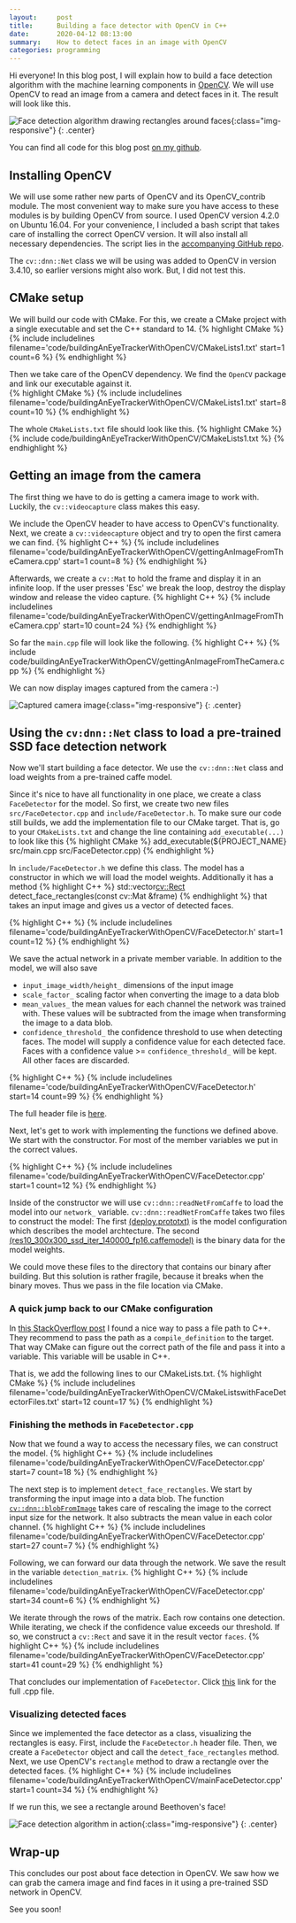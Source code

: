 ```yaml
---
layout:     post
title:      Building a face detector with OpenCV in C++ 
date:       2020-04-12 08:13:00
summary:    How to detect faces in an image with OpenCV
categories: programming
---
```

Hi everyone! In this blog post, I will explain how to build a face detection algorithm with the machine learning components in [OpenCV](https://opencv.org/).
We will use OpenCV to read an image from a camera and detect faces in it. The result will look like this. 

![Face detection algorithm drawing rectangles around faces](/images/2020-04/detectingFaces.gif){:class="img-responsive"}
{: .center}

You can find all code for this blog post [on my github](https://github.com/bewagner/visuals/tree/blog-post-1).

## Installing OpenCV
We will use some rather new parts of OpenCV and its OpenCV_contrib module. The most convenient way to make sure you have access to these modules is by building OpenCV from source. I used OpenCV version 4.2.0 on Ubuntu 16.04. For your convenience, I included a bash script that takes care of installing the correct OpenCV version. It will also install all necessary dependencies. The script lies in the [accompanying GitHub repo](https://github.com/bewagner/visuals/tree/blog-post-1). 

The `cv::dnn::Net` class we will be using was added to OpenCV in version 3.4.10, so earlier versions might also work. But, I did not test this.

## CMake setup
We will build our code with CMake. For this, we create a CMake project with a single executable and set the C++ standard to 14.
{% highlight CMake %}
{% include includelines filename='code/buildingAnEyeTrackerWithOpenCV/CMakeLists1.txt' start=1 count=6 %}
{% endhighlight %}

Then we take care of the OpenCV dependency. We find the `OpenCV` package and link our executable against it.  
{% highlight CMake %}
{% include includelines filename='code/buildingAnEyeTrackerWithOpenCV/CMakeLists1.txt' start=8 count=10 %}
{% endhighlight %}

The whole `CMakeLists.txt` file should look like this.
{% highlight CMake %}
{% include code/buildingAnEyeTrackerWithOpenCV/CMakeLists1.txt %}
{% endhighlight %}

## Getting an image from the camera
The first thing we have to do is getting a camera image to work with. Luckily, the `cv::videocapture` class makes this easy.

We include the OpenCV header to have access to OpenCV's functionality. Next, we create a `cv::videocapture` object and try to open the first camera we can find.
{% highlight C++ %}
{% include includelines filename='code/buildingAnEyeTrackerWithOpenCV/gettingAnImageFromTheCamera.cpp' start=1 count=8 %}
{% endhighlight %}

Afterwards, we create a `cv::Mat` to hold the frame and display it in an infinite loop. If the user presses 'Esc' we break the loop, destroy the display window and release the video capture. 
{% highlight C++ %}
{% include includelines filename='code/buildingAnEyeTrackerWithOpenCV/gettingAnImageFromTheCamera.cpp' start=10 count=24 %}
{% endhighlight %}

So far the `main.cpp` file will look like the following.
{% highlight C++ %}
{% include code/buildingAnEyeTrackerWithOpenCV/gettingAnImageFromTheCamera.cpp %}
{% endhighlight %}

We can now display images captured from the camera :-)

![Captured camera image](/images/2020-04/gettingAnImageFromTheCameraCut.gif){:class="img-responsive"}
{: .center}

## Using the `cv:dnn::Net` class to load a pre-trained SSD face detection network 

Now we'll start building a face detector. We use the `cv::dnn::Net` class and load weights from a pre-trained caffe model. 

Since it's nice to have all functionality in one place, we create a class `FaceDetector` for the model. So first, we create two new files `src/FaceDetector.cpp` and `include/FaceDetector.h`. To make sure our code still builds, we add the implementation file to our CMake target. That is, go to your `CMakeLists.txt` and change the line containing `add_executable(...)` to look like this
{% highlight CMake %}
add_executable(${PROJECT_NAME} src/main.cpp src/FaceDetector.cpp)
{% endhighlight %}


In `include/FaceDetector.h` we define this class. The model has a constructor in which we will load the model weights. Additionally it has a method 
{% highlight C++ %}
std::vector<cv::Rect> detect_face_rectangles(const cv::Mat &frame)
{% endhighlight %}
that takes an input image and gives us a vector of detected faces. 

{% highlight C++ %}
{% include includelines filename='code/buildingAnEyeTrackerWithOpenCV/FaceDetector.h' start=1 count=12 %}
{% endhighlight %}

We save the actual network in a private member variable.
In addition to the model, we will also save
- `input_image_width/height_` dimensions of the input image
- `scale_factor_` scaling factor when converting the image to a data blob
- `mean_values_` the mean values for each channel the network was trained with. These values will be subtracted from the image when transforming the image to a data blob.
- `confidence_threshold_` the confidence threshold to use when detecting faces. The model will supply a confidence value for each detected face. Faces with a confidence value >= `confidence_threshold_` will be kept. All other faces are discarded.

{% highlight C++ %}
{% include includelines filename='code/buildingAnEyeTrackerWithOpenCV/FaceDetector.h' start=14 count=99 %}
{% endhighlight %}

The full header file is [here](https://github.com/bewagner/visuals/blob/blog-post-1/include/FaceDetector.h).

Next, let's get to work with implementing the functions we defined above. We start with the constructor. For most of the member variables we put in the correct values.

{% highlight C++ %}
{% include includelines filename='code/buildingAnEyeTrackerWithOpenCV/FaceDetector.cpp' start=1 count=12 %}
{% endhighlight %}

Inside of the constructor we will use `cv::dnn::readNetFromCaffe` to load the model into our `network_` variable. `cv::dnn::readNetFromCaffe` takes two files to construct the model: The first [(deploy.prototxt)](https://github.com/bewagner/visuals/blob/blog-post-1/assets/deploy.prototxt) is the model configuration which describes the model archtecture. The second [(res10_300x300_ssd_iter_140000_fp16.caffemodel)](https://github.com/bewagner/visuals/blob/blog-post-1/assets/res10_300x300_ssd_iter_140000_fp16.caffemodel) is the binary data for the model weights.

We could move these files to the directory that contains our binary after building. 
But this solution is rather fragile, because it breaks when the binary moves.
Thus we pass in the file location via CMake.

### A quick jump back to our CMake configuration

In [this StackOverflow post](https://stackoverflow.com/questions/22259279/passing-a-cmake-variable-to-c-source-code) I found a nice way to pass a file path to C++.
They recommend to pass the path as a `compile_definition` to the target. 
That way CMake can figure out the correct path of the file and pass it into a variable. 
This variable will be usable in C++.

That is, we add the following lines to our CMakeLists.txt.
{% highlight CMake %}
{% include includelines filename='code/buildingAnEyeTrackerWithOpenCV/CMakeListswithFaceDetectorFiles.txt' start=12 count=17 %}
{% endhighlight %}

### Finishing the methods in `FaceDetector.cpp`

Now that we found a way to access the necessary files, we can construct the model.
{% highlight C++ %}
{% include includelines filename='code/buildingAnEyeTrackerWithOpenCV/FaceDetector.cpp' start=7 count=18 %}
{% endhighlight %}

The next step is to implement `detect_face_rectangles`. We start by transforming the input image into a data blob.
The function [`cv::dnn::blobFromImage`](https://www.pyimagesearch.com/2017/11/06/deep-learning-opencvs-blobfromimage-works/) takes care of rescaling the image to the correct input size for the network. It also subtracts the mean value in each color channel.
{% highlight C++ %}
{% include includelines filename='code/buildingAnEyeTrackerWithOpenCV/FaceDetector.cpp' start=27 count=7 %}
{% endhighlight %}
 
Following, we can forward our data through the network. We save the result in the variable `detection_matrix`.
{% highlight C++ %}
{% include includelines filename='code/buildingAnEyeTrackerWithOpenCV/FaceDetector.cpp' start=34 count=6 %}
{% endhighlight %}

We iterate through the rows of the matrix. Each row contains one detection. While iterating, we check if the confidence value exceeds our threshold. If so, we construct a `cv::Rect` and save it in the result vector `faces`.
{% highlight C++ %}
{% include includelines filename='code/buildingAnEyeTrackerWithOpenCV/FaceDetector.cpp' start=41 count=29 %}
{% endhighlight %}

That concludes our implementation of `FaceDetector`.
Click [this](https://github.com/bewagner/visuals/blob/blog-post-1/src/FaceDetector.cpp) link for the full .cpp file.

### Visualizing detected faces

Since we implemented the face detector as a class, visualizing the rectangles is easy. First, include the `FaceDetector.h` header file. Then, we create a `FaceDetector` object and call the `detect_face_rectangles` method. Next, we use OpenCV's `rectangle` method to draw a rectangle over the detected faces.
{% highlight C++ %}
{% include includelines filename='code/buildingAnEyeTrackerWithOpenCV/mainFaceDetector.cpp' start=1 count=34 %}
{% endhighlight %}

If we run this, we see a rectangle around Beethoven's face!

![Face detection algorithm in action](/images/2020-04/detectingFaces.gif){:class="img-responsive"}
{: .center}

## Wrap-up
This concludes our post about face detection in OpenCV. We saw how we can grab the camera image and find faces in it using a pre-trained SSD network in OpenCV.

<!--
TODO add link for next post
In the next post, we will find out how we can extract face key points from the detected faces. 
Furthermore, we will learn how we can use OpenCV to track detected points in an image. 
This will make the whole pipeline run even faster. 
-->

See you soon!



